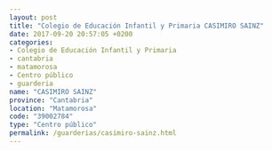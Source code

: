 ```yaml
---
layout: post
title: "Colegio de Educación Infantil y Primaria CASIMIRO SAINZ"
date: 2017-09-20 20:57:05 +0200
categories:
- Colegio de Educación Infantil y Primaria
- cantabria
- matamorosa
- Centro público
- guarderia
name: "CASIMIRO SAINZ"
province: "Cantabria"
location: "Matamorosa"
code: "39002784"
type: "Centro público"
permalink: /guarderias/casimiro-sainz.html
---
```

